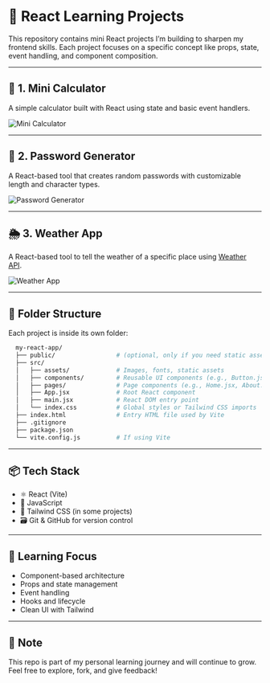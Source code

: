 # 🚀 React Learning Projects

This repository contains mini React projects I’m building to sharpen my frontend skills. Each project focuses on a specific concept like props, state, event handling, and component composition.

---

## 🔢 1. Mini Calculator  
A simple calculator built with React using state and basic event handlers.

![Mini Calculator](https://github.com/user-attachments/assets/502d928a-778c-4a43-a621-3bb8576038cb)

---

## 🔐 2. Password Generator  
A React-based tool that creates random passwords with customizable length and character types.

![Password Generator](https://github.com/user-attachments/assets/39588864-a2d2-4cb8-a681-16dbef5c59d9)

---
## 🌦️ 3. Weather App
A React-based tool to tell the weather of a specific place using [Weather API](https://www.weatherapi.com/docs).

![Weather App](https://github.com/user-attachments/assets/43b60a39-0613-4802-b4ea-abb5ca1fd428)

---
## 📁 Folder Structure

Each project is inside its own folder:

```bash
  my-react-app/
  ├── public/                 # (optional, only if you need static assets)
  ├── src/
  │   ├── assets/             # Images, fonts, static assets
  │   ├── components/         # Reusable UI components (e.g., Button.jsx)
  │   ├── pages/              # Page components (e.g., Home.jsx, About.jsx)
  │   ├── App.jsx             # Root React component
  │   ├── main.jsx            # React DOM entry point
  │   └── index.css           # Global styles or Tailwind CSS imports
  ├── index.html              # Entry HTML file used by Vite
  ├── .gitignore
  ├── package.json
  └── vite.config.js          # If using Vite
```

---

## 📦 Tech Stack

- ⚛️ React (Vite)
- 🧠 JavaScript 
- 💅 Tailwind CSS (in some projects)
- 🗃 Git & GitHub for version control

---

## 🌱 Learning Focus

- Component-based architecture  
- Props and state management  
- Event handling  
- Hooks and lifecycle  
- Clean UI with Tailwind

---

## 📌 Note

This repo is part of my personal learning journey and will continue to grow. Feel free to explore, fork, and give feedback!




